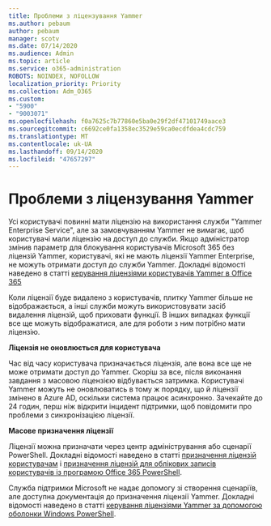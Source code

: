 ```yaml
---
title: Проблеми з ліцензування Yammer
ms.author: pebaum
author: pebaum
manager: scotv
ms.date: 07/14/2020
ms.audience: Admin
ms.topic: article
ms.service: o365-administration
ROBOTS: NOINDEX, NOFOLLOW
localization_priority: Priority
ms.collection: Adm_O365
ms.custom:
- "5900"
- "9003071"
ms.openlocfilehash: f0a7625c7b77860e5ba0e29f2df47101749aace3
ms.sourcegitcommit: c6692ce0fa1358ec3529e59ca0ecdfdea4cdc759
ms.translationtype: MT
ms.contentlocale: uk-UA
ms.lasthandoff: 09/14/2020
ms.locfileid: "47657297"
---
```

# <a name="yammer-licensing-issues"></a>Проблеми з ліцензування Yammer

Усі користувачі повинні мати ліцензію на використання служби "Yammer Enterprise Service", але за замовчуванням Yammer не вимагає, щоб користувачі мали ліцензію на доступ до служби. Якщо адміністратор змінив параметр для блокування користувачів Microsoft 365 без ліцензій Yammer, користувачі, які не мають ліцензії Yammer Enterprise, не можуть отримати доступ до служби Yammer. Докладні відомості наведено в статті [керування ліцензіями користувачів Yammer в Office 365](https://docs.microsoft.com/yammer/manage-yammer-users/manage-yammer-licenses-in-office-365) 

Коли ліцензії буде видалено з користувачів, плитку Yammer більше не відображається, а інші служби можуть використовувати засіб видалення ліцензій, щоб приховати функції. В інших випадках функції все ще можуть відображатися, але для роботи з ним потрібно мати ліцензію.  

**Ліцензія не оновлюється для користувача**  

Час від часу користувача призначається ліцензія, але вона все ще не може отримати доступ до Yammer. Скоріш за все, після виконання завдання з масовою ліцензією відбувається затримка. Користувачі Yammer можуть не оновлюватись в тому ж порядку, що й ліцензії змінено в Azure AD, оскільки система працює асинхронно. Зачекайте до 24 годин, перш ніж відкрити інцидент підтримки, щоб повідомити про проблеми з синхронізацією ліцензії.  

**Масове призначення ліцензії**  

Ліцензії можна призначати через центр адміністрування або сценарії PowerShell. Докладні відомості наведено в статті [призначення ліцензій користувачам](https://docs.microsoft.com/microsoft-365/admin/manage/assign-licenses-to-users) і [призначення ліцензій для облікових записів користувачів із програмою Office 365 PowerShell](https://docs.microsoft.com/office365/enterprise/powershell/assign-licenses-to-user-accounts-with-office-365-powershell). 

Служба підтримки Microsoft не надає допомогу зі створення сценаріїв, але доступна документація до призначення ліцензії Yammer. Докладні відомості наведено в статті [керування ліцензіями Yammer за допомогою оболонки Windows PowerShell](https://docs.microsoft.com/yammer/manage-yammer-users/manage-yammer-licenses-in-office-365#manage-yammer-licenses-by-using-windows-powershell).